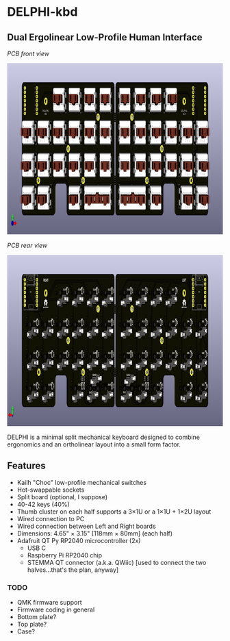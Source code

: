 # DELPHI-kbd 

## Dual Ergolinear Low-Profile Human Interface ##
 
*PCB front view*

<img src="/images/front view.png" height="400" alt="PCB render front view">

*PCB rear view*

<img src="/images/rear view.png" height="400"  alt="PCB render rear view">

DELPHI is a minimal split mechanical keyboard designed to combine ergonomics and an ortholinear layout into a small form factor.

## Features
- Kailh "Choc" low-profile mechanical switches
- Hot-swappable sockets
- Split board (optional, I suppose)
- 40-42 keys (40%)
- Thumb cluster on each half supports a 3&times;1U or a 1&times;1U + 1&times;2U layout
- Wired connection to PC
- Wired connection between Left and Right boards
- Dimensions: 4.65" &times; 3.15" [118mm &times; 80mm] (each half)
- Adafruit QT Py RP2040 microcontroller (2x)
  - USB C
  - Raspberry Pi RP2040 chip
  - STEMMA QT connector (a.k.a. QWiic) [used to connect the two halves...that's the plan, anyway]

### TODO
- QMK firmware support
- Firmware coding in general
- Bottom plate?
- Top plate?
- Case?
